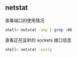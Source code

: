 ## netstat

查看端口的使用情况

```sh
shell> netstat -anp | grep :80
```

查看正在监听的 sockets 接口信息

```sh
shell> netstat -autlp
```
